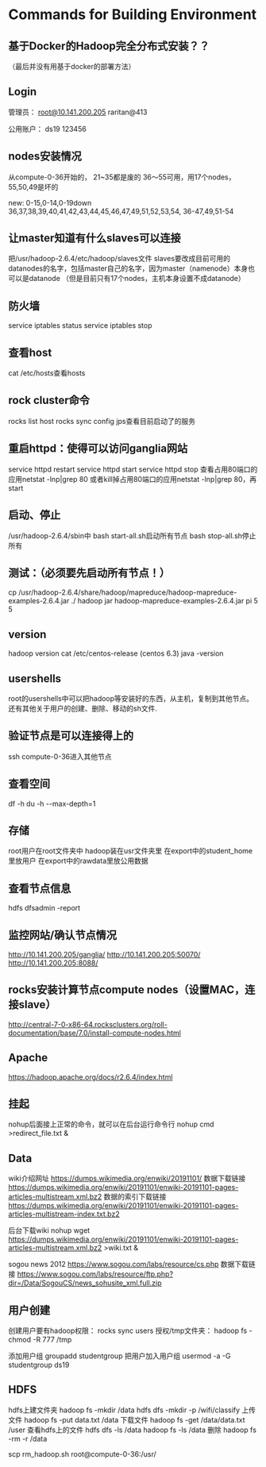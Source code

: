 # Commands for Building Environment

## 基于Docker的Hadoop完全分布式安装？？

（最后并没有用基于docker的部署方法）

## Login

管理员：
root@10.141.200.205
raritan@413

公用账户：
ds19
123456


## nodes安装情况

从compute-0-36开始的，
21~35都是废的
36～55可用，用17个nodes，55,50,49是坏的

new:
0-15,0-14,0-19down
36,37,38,39,40,41,42,43,44,45,46,47,49,51,52,53,54,
36-47,49,51-54

## 让master知道有什么slaves可以连接

把/usr/hadoop-2.6.4/etc/hadoop/slaves文件
slaves要改成目前可用的datanodes的名字，包括master自己的名字，因为master（namenode）本身也可以是datanode
（但是目前只有17个nodes，主机本身设置不成datanode）

## 防火墙

service iptables status
service iptables stop

## 查看host

cat /etc/hosts查看hosts

## rock cluster命令

rocks list host
rocks sync config
jps查看目前启动了的服务


## 重启httpd：使得可以访问ganglia网站

service httpd restart
service httpd start
service httpd stop
查看占用80端口的应用netstat -lnp|grep 80
或者kill掉占用80端口的应用netstat -lnp|grep 80，再start


## 启动、停止

/usr/hadoop-2.6.4/sbin中
bash start-all.sh启动所有节点
bash stop-all.sh停止所有

## 测试：（必须要先启动所有节点！）

cp /usr/hadoop-2.6.4/share/hadoop/mapreduce/hadoop-mapreduce-examples-2.6.4.jar ./
hadoop jar hadoop-mapreduce-examples-2.6.4.jar pi 5 5


## version

hadoop version
cat /etc/centos-release (centos 6.3)
java -version

## usershells

root的usershells中可以把hadoop等安装好的东西，从主机，复制到其他节点。还有其他关于用户的创建、删除、移动的sh文件.

## 验证节点是可以连接得上的

ssh compute-0-36进入其他节点

## 查看空间

df -h
du -h --max-depth=1

## 存储

root用户在root文件夹中
hadoop装在usr文件夹里
在export中的student_home里放用户
在export中的rawdata里放公用数据


## 查看节点信息

hdfs dfsadmin -report

## 监控网站/确认节点情况

http://10.141.200.205/ganglia/
http://10.141.200.205:50070/
http://10.141.200.205:8088/

## rocks安装计算节点compute nodes（设置MAC，连接slave）

http://central-7-0-x86-64.rocksclusters.org/roll-documentation/base/7.0/install-compute-nodes.html

## Apache

https://hadoop.apache.org/docs/r2.6.4/index.html

## 挂起

nohup后面接上正常的命令，就可以在后台运行命令行
nohup cmd >redirect_file.txt &

## Data

wiki介绍网址
https://dumps.wikimedia.org/enwiki/20191101/
数据下载链接
https://dumps.wikimedia.org/enwiki/20191101/enwiki-20191101-pages-articles-multistream.xml.bz2
数据的索引下载链接
https://dumps.wikimedia.org/enwiki/20191101/enwiki-20191101-pages-articles-multistream-index.txt.bz2

后台下载wiki
nohup wget https://dumps.wikimedia.org/enwiki/20191101/enwiki-20191101-pages-articles-multistream.xml.bz2 >wiki.txt &

sogou news 2012
https://www.sogou.com/labs/resource/cs.php
数据下载链接
https://www.sogou.com/labs/resource/ftp.php?dir=/Data/SogouCS/news_sohusite_xml.full.zip


## 用户创建

创建用户要有hadoop权限：
rocks sync users
授权/tmp文件夹：
hadoop fs -chmod -R 777 /tmp

添加用户组
groupadd studentgroup
把用户加入用户组
usermod -a -G studentgroup ds19

## HDFS

hdfs上建文件夹
hadoop fs -mkdir /data
hdfs dfs -mkdir -p /wifi/classify
上传文件
hadoop fs -put data.txt /data
下载文件
hadoop fs -get /data/data.txt /user
查看hdfs上的文件
hdfs dfs  -ls /data
hadoop fs  -ls /data
删除
hadoop fs -rm -r /data

scp rm_hadoop.sh root@compute-0-36:/usr/
